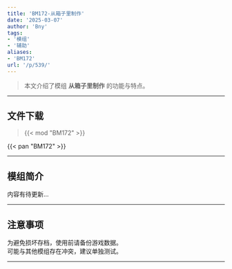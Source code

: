 ```yaml
---
title: 'BM172-从箱子里制作'
date: '2025-03-07'
author: 'Bny'
tags:
- '模组'
- '辅助'
aliases:
- 'BM172'
url: '/p/539/'
---
```


> 本文介绍了模组 **从箱子里制作** 的功能与特点。

---

## 文件下载  

> {{< mod "BM172" >}}  

{{< pan "BM172" >}}  

---

## 模组简介

>  
内容有待更新...  

---

## 注意事项

>  
为避免损坏存档，使用前请备份游戏数据。  
可能与其他模组存在冲突，建议单独测试。  

---

